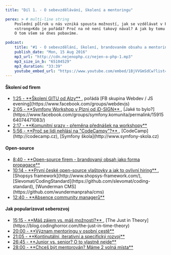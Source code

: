 ```yaml
---
title: "Díl 1. - O sebevzdělávání, školení a mentoringu"

perex: > # multi-line string
    Poslední půlrok u nás vzniká spousta možností, jak se vzdělávat v PHP. A zadarmo.<br>
    <strong>Kdo je pořádá? Proč na ně není takový nával? A jak by tomu mohl pomoc mentoring?</strong><br>
    O tom všem se dnes pobavíme.

podcast:
    title: "#1 - O sebevzdělání, školení, brandovaném obsahu a mentoringu"
    publish_date: "Mon, 15 Aug 2016"
    mp3_url: "http://cdn.nejenophp.cz/nejen-o-php-1.mp3"
    mp3_size_in_b: "65104529"
    mp3_duration: "33:39"
    youtube_embed_url: "https://www.youtube.com/embed/1BjVVGmSdCw?list=PLqRXa8pInSUqxMhNhzJsV-1_FZ-YsrSYM"
---
```


#### Školení od firem   

- <a href="{{ page.podcast.youtube_embed_url }}&start=85&autoplay=true" target="video">
    1:25 - **Školení GITU od Alzy**
  </a>, pořádá [FB skupina Webdev / JS evening](https://www.facebook.com/groups/webdevjs)
- <a href="{{ page.podcast.youtube_embed_url }}&start=125&autoplay=true" target="video">
    2:05 - **Symfony Workshop v Plzni od iD-SIGN**
  </a>, [Jaké to bylo?](https://www.facebook.com/groups/symfony.komunita/permalink/1591564074471083/)
- <a href="{{ page.podcast.youtube_embed_url }}&start=137&autoplay=true" target="video">
    2:17 - **Komunitní srazy - přeměna přednášek na workshopy**
  </a>
- <a href="{{ page.podcast.youtube_embed_url }}&start=356&autoplay=true" target="video">
    5:56 - **Proč se lidi nehlásí na "CodeCampy"?**
  </a>, [CodeCamp](http://codecamp.cz), [Symfony škola](http://www.symfony-skola.cz)
    
#### Open-source

- <a href="{{ page.podcast.youtube_embed_url }}&start=520&autoplay=true" target="video">
    8:40 - **Open-source firem - brandovaný obsah jako forma propagace**
  </a>
- <a href="{{ page.podcast.youtube_embed_url }}&start=614&autoplay=true" target="video">
    10:14 - **První české open-source vlaštovky a jak to ovlivní hiring**
  </a>, [Shopsys framework](http://www.shopsys-framework.com/), [Slevomat/CodingStandard](https://github.com/slevomat/coding-standard), [Wunderman CMS](https://github.com/wundermanpraha/cms)
- <a href="{{ page.podcast.youtube_embed_url }}&start=760&autoplay=true" target="video">
    12:40 - **Absence community managerů**
  </a>

#### Jak popularizovat seberozvoj

- <a href="{{ page.podcast.youtube_embed_url }}&start=915&autoplay=true" target="video">
    15:15 - **Máš zájem vs. máš možnosti?**
  </a>, [The Just in Theory](https://blog.codinghorror.com/the-just-in-time-theory)
- <a href="{{ page.podcast.youtube_embed_url }}&start=1200&autoplay=true" target="video">
    20:00 - **Význam mentoringu v osobní cestě**
  </a>
- <a href="{{ page.podcast.youtube_embed_url }}&start=1265&autoplay=true" target="video">
    21:05 - **Kontinutální, iterativní a specifický rozvoj**
  </a>
- <a href="{{ page.podcast.youtube_embed_url }}&start=1605&autoplay=true" target="video">
    26:45 - **Junior vs. senior? O to vlastně nejde**
  </a>
- <a href="{{ page.podcast.youtube_embed_url }}&start=1680&autoplay=true" target="video">
    28:00 - **Chceš být mentorován? Máme 2 volná místa**
  </a>
